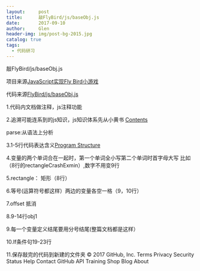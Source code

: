 ```yaml
---
layout:     post 
title:      敲FlyBird/js/baseObj.js
date:       2017-09-10
author:     Glen                      
header-img: img/post-bg-2015.jpg
catalog: true 
tags: 
  - 代码研习
---  
```


敲FlyBird/js/baseObj.js

项目来源[JavaScript实现Fly Bird小游戏](http://www.jianshu.com/p/45d994d04a25)

代码来源[FlyBird/js/baseObj.js](https://github.com/YangQiGitHub/FlyBird/blob/master/js/baseObj.js)

1.代码内文档做注释，js注释功能

2.追溯可能连系到的js知识，js知识体系先从小黄书
[Contents](http://eloquentjavascript.net/index.html)

parse:从语法上分析

3.1-5行代码表达含义[Program Structure](http://eloquentjavascript.net/02_program_structure.html)

4.变量的两个单词合在一起时，第一个单词全小写第二个单词时首字母大写
比如（8行的rectangleCrashExmin）,数字不用变9行

5.rectangle： 矩形（8行）

6.等号(运算符号都这样）两边的变量各空一格（9，10行）

7.offset 抵消

8.9-14行obj1

9.每一个变量定义结尾要用分号结尾(整篇文档都是这样）

10.If条件句19-23行

11.保存敲完的代码到新建的文件夹
© 2017 GitHub, Inc.
Terms
Privacy
Security
Status
Help
Contact GitHub
API
Training
Shop
Blog
About
